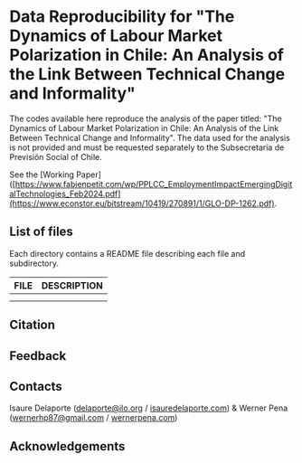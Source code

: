 # Data Reproducibility for "The Dynamics of Labour Market Polarization in Chile: An Analysis of the Link Between Technical Change and Informality"

The codes available here reproduce the analysis of the paper titled: "The Dynamics of Labour Market Polarization in Chile: An Analysis of the Link Between Technical Change and Informality". The data used for the analysis is not provided and must be requested separately to the Subsecretaría de Previsión Social of Chile.

See the [Working Paper]([https://www.fabienpetit.com/wp/PPLCC_EmploymentImpactEmergingDigitalTechnologies_Feb2024.pdf](https://www.econstor.eu/bitstream/10419/270891/1/GLO-DP-1262.pdf). 

## List of files

Each directory contains a README file describing each file and subdirectory.

| FILE              | DESCRIPTION                          |
|-------------------|--------------------------------------|
|                   |                                      |
|                   |                                      |

## Citation


## Feedback

## Contacts

Isaure Delaporte ([delaporte@ilo.org](mailto:delaporte@ilo.org) / [isauredelaporte.com](https://sites.google.com/site/isauredelaporte/home)) & Werner Pena ([wernerhp87@gmail.com](mailto:wernerhp87@gmail.com) / [wernerpena.com](https://sites.google.com/view/wernerpena/home))

## Acknowledgements
